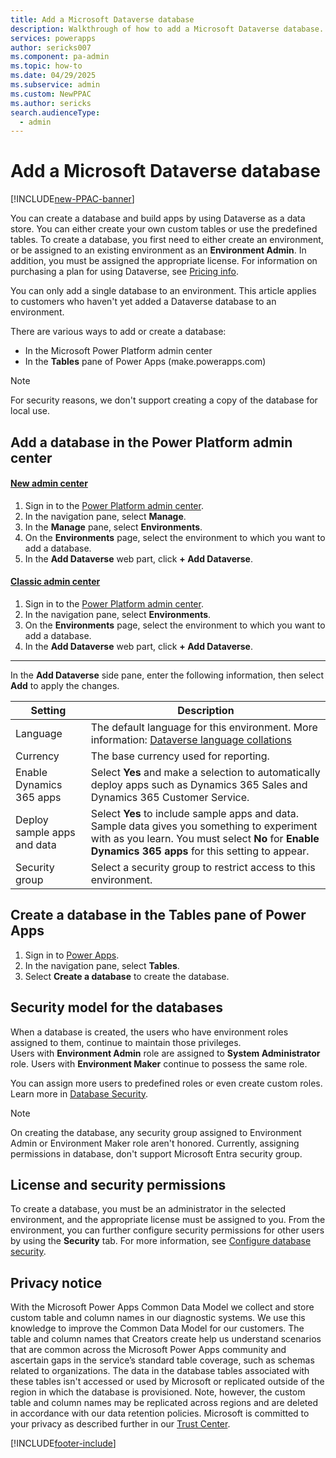 ```yaml
---
title: Add a Microsoft Dataverse database
description: Walkthrough of how to add a Microsoft Dataverse database.
services: powerapps
author: sericks007
ms.component: pa-admin
ms.topic: how-to
ms.date: 04/29/2025
ms.subservice: admin
ms.custom: NewPPAC
ms.author: sericks
search.audienceType: 
  - admin
---
```

# Add a Microsoft Dataverse database

[!INCLUDE[new-PPAC-banner](~/includes/new-PPAC-banner.md)]

You can create a database and build apps by using Dataverse as a data store. You can either create your own custom tables or use the predefined tables. To create a database, you first need to either create an environment, or be assigned to an existing environment as an **Environment Admin**. In addition, you must be assigned the appropriate license. For information on purchasing a plan for using Dataverse, see [Pricing info](pricing-billing-skus.md).

You can only add a single database to an environment. This article applies to customers who haven't yet added a Dataverse database to an environment.

There are various ways to add or create a database:

- In the Microsoft Power Platform admin center
- In the **Tables** pane of Power Apps (make.powerapps.com)

> [!NOTE]
> For security reasons, we don't support creating a copy of the database for local use.

## Add a database in the Power Platform admin center

#### [New admin center](#tab/new)
1. Sign in to the [Power Platform admin center](https://admin.powerplatform.microsoft.com/).
1. In the navigation pane, select **Manage**.
1. In the **Manage** pane, select **Environments**.
1. On the **Environments** page, select the environment to which you want to add a database.
1. In the **Add Dataverse** web part, click **+ Add Dataverse**.
 
#### [Classic admin center](#tab/classic)
1. Sign in to the [Power Platform admin center](https://admin.powerplatform.microsoft.com/).
1. In the navigation pane, select **Environments**.
1. On the **Environments** page, select the environment to which you want to add a database.
1. In the **Add Dataverse** web part, click **+ Add Dataverse**.
---

In the **Add Dataverse** side pane, enter the following information, then select **Add** to apply the changes.

|Setting  |Description  |
|---------|---------|
|Language     | The default language for this environment. More information: [Dataverse language collations](language-collations.md)     |
|Currency     | The base currency used for reporting.         |
|Enable Dynamics 365 apps | Select **Yes** and make a selection to automatically deploy apps such as Dynamics 365 Sales and Dynamics 365 Customer Service. |
|Deploy sample apps and data     | Select **Yes** to include sample apps and data. Sample data gives you something to experiment with as you learn. You must select **No** for **Enable Dynamics 365 apps** for this setting to appear.        |
|Security group | Select a security group to restrict access to this environment. |

## Create a database in the Tables pane of Power Apps
1. Sign in to [Power Apps](https://make.powerapps.com).
2. In the navigation pane, select **Tables**.
3. Select **Create a database** to create the database.

## Security model for the databases
When a database is created, the users who have environment roles assigned to them, continue to maintain those privileges.  
    Users with **Environment Admin** role are assigned to **System Administrator** role. 
    Users with **Environment Maker** continue to possess the same role.

You can assign more users to predefined roles or even create custom roles. Learn more in [Database Security](database-security.md).

> [!NOTE]
> On creating the database, any security group assigned to Environment Admin or Environment Maker role aren't honored. Currently, assigning permissions in database, don't support Microsoft Entra security group.


## License and security permissions
To create a database, you must be an administrator in the selected environment, and the appropriate license must be assigned to you. From the environment, you can further configure security permissions for other users by using the **Security** tab. For more information, see [Configure database security](database-security.md).

## Privacy notice
With the Microsoft Power Apps Common Data Model we collect and store custom table and column names in our diagnostic systems.  We use this knowledge to improve the Common Data Model for our customers. The table and column names that Creators create help us understand scenarios that are common across the Microsoft Power Apps community and ascertain gaps in the service’s standard table coverage, such as schemas related to organizations. The data in the database tables associated with these tables isn't accessed or used by Microsoft or replicated outside of the region in which the database is provisioned. Note, however, the custom table and column names may be replicated across regions and are deleted in accordance with our data retention policies. Microsoft is committed to your privacy as described further in our [Trust Center](https://www.microsoft.com/trustcenter/Privacy/default.aspx).


[!INCLUDE[footer-include](../includes/footer-banner.md)]
